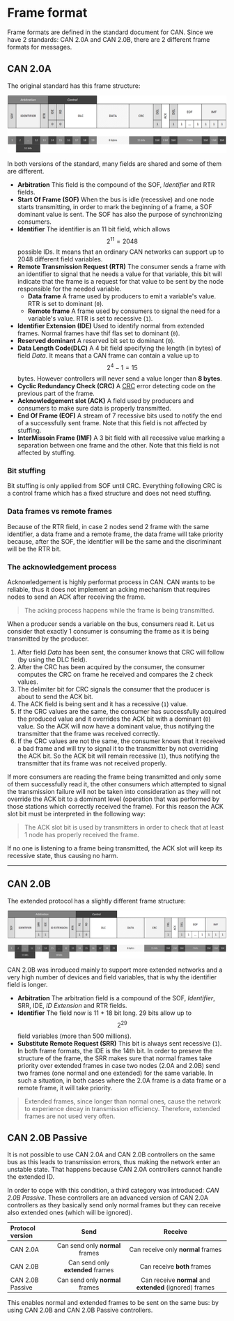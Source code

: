 # Frame format

Frame formats are defined in the standard document for CAN. Since we have 2 standards: CAN 2.0A and CAN 2.0B, there are 2 different frame formats for messages.

## CAN 2.0A
The original standard has this frame structure:

![CAN 2.0A frame structure](../assets/can-frame.png)

In both versions of the standard, many fields are shared and some of them are different.

- **Arbitration** This field is the compound of the SOF, _Identifier_ and RTR fields.
- **Start Of Frame (SOF)** When the bus is idle (recessive) and one node starts transmitting, in order to mark the beginning of a frame, a SOF dominant value is sent. The SOF  has also the purpose of synchronizing consumers.
- **Identifier** The identifier is an 11 bit field, which allows $$2^11 = 2048$$ possible IDs. It means that an ordinary CAN networks can support up to 2048 different field variables.
- **Remote Transmission Request (RTR)** The consumer sends a frame with an identifier to signal that he needs a value for that variable, this bit will indicate that the frame is a request for that value to be sent by the node responsible for the needed variable.
    - **Data frame** A frame used by producers to emit a variable's value. RTR is set to dominant (`0`).
    - **Remote frame** A frame used by consumers to signal the need for a variable's value. RTR is set to recessive (`1`). 
- **Identifier Extension (IDE)** Used to identify normal from extended frames. Normal frames have thif flas set to dominant (`0`).
- **Reserved dominant** A reserved bit set to dominant (`0`).
- **Data Length Code(DLC)** A 4 bit field specifying the length (in bytes) of field _Data_. It means that a CAN frame can contain a value up to $$2^4-1 = 15$$ bytes. However controllers will never send a value longer than **8 bytes**.
- **Cyclic Redundancy Check (CRC)** A [CRC](https://en.wikipedia.org/wiki/Cyclic_redundancy_check) error detecting code on the previous part of the frame.
- **Acknowledgement slot (ACK)** A field used by producers and consumers to make sure data is properly transmitted.
- **End Of Frame (EOF)** A stream of 7 recessive bits used to notify the end of a successfully sent frame. Note that this field is not affected by stuffing.
- **InterMissoin Frame (IMF)** A 3 bit field with all recessive value marking a separation between one frame and the other. Note that this field is not affected by stuffing.

### Bit stuffing
Bit stuffing is only applied from SOF until CRC. Everything following CRC is a control frame which has a fixed structure and does not need stuffing.

### Data frames vs remote frames
Because of the RTR field, in case 2 nodes send 2 frame with the same identifier, a data frame and a remote frame, the data frame will take priority because, after the SOF, the identifier will be the same and the discriminant will be the RTR bit.

### The acknowledgement process
Acknowledgement is highly performat process in CAN. CAN wants to be reliable, thus it does not implement an acking mechanism that requires nodes to send an ACK after receiving the frame. 

> The acking process happens while the frame is being transmitted.

When a producer sends a variable on the bus, consumers read it. Let us consider that exactly 1 consumer is consuming the frame as it is being transmitted by the producer.

1. After field _Data_ has been sent, the consumer knows that CRC will follow (by using the DLC field).
2. After the CRC has been acquired by the consumer, the consumer computes the CRC on frame he received and compares the 2 check values.
3. The delimiter bit for CRC signals the consumer that the producer is about to send the ACK bit.
4. The ACK field is being sent and it has a recessive (`1`) value.
5. If the CRC values are the same, the consumer has successfully acquired the produced value and it overrides the ACK bit with a dominant (`0`) value. So the ACK will now have a dominant value, thus notifying the transmitter that the frame was received correctly.
6. If the CRC values are not the same, the consumer knows that it received a bad frame and will try to signal it to the transmitter by not overriding the ACK bit. So the ACK bit will remain recessive (`1`), thus notifying the transmitter that its frame was not received properly.

If more consumers are reading the frame being transmitted and only some of them successfully read it, the other consumers which attempted to signal the transmission failure will not be taken into consideration as they will not override the ACK bit to a dominant level (operation that was performed by those stations which correctly received the frame). For this reason the ACK slot bit must be interpreted in the following way:

> The ACK slot bit is used by transmitters in order to check that at least 1 node has properly received the frame.

If no one is listening to a frame being transmitted, the ACK slot will keep its recessive state, thus causing no harm.

--- 

## CAN 2.0B
The extended protocol has a slightly different frame structure:

![CAN 2.0B frame structure](../assets/can-frame-ext.png)

CAN 2.0B was inroduced mainly to support more extended networks and a very high number of devices and field variables, that is why the identifier field is longer.

- **Arbitration** The arbitration field is a compound of the SOF, _Identifier_, SRR, IDE, _ID Extension_ and RTR fields.
- **Identifier** The field now is 11 + 18 bit long. 29 bits allow up to $$2^{29}$$ field variables (more than 500 millions).
- **Substitute Remote Request (SRR)** This bit is always sent recessive (`1`). In both frame formats, the IDE is the 14th bit. In order to preseve the structure of the frame, the SRR makes sure that normal frames take priority over extended frames in case two nodes (2.0A and 2.0B) send two frames (one normal and one extended) for the same variable. In such a situation, in both cases where the 2.0A frame is a data frame or a remote frame, it will take priority.

> Extended frames, since longer than normal ones, cause the network to experience decay in transmission efficiency. Therefore, extended frames are not used very often.

## CAN 2.0B Passive
It is not possible to use CAN 2.0A and CAN 2.0B controllers on the same bus as this leads to transmission errors, thus making the network enter an unstable state. That happens because CAN 2.0A controllers cannot handle the extended ID. 

In order to cope with this condition, a third category was introduced: _CAN 2.0B Passive_. These controllers are an advanced version of CAN 2.0A controllers as they basically send only normal frames but they can receive also extended ones (which will be ignored). 

| Protocol version | Send | Receive |
|:-----------------|:----:|:-------:|
| CAN 2.0A | Can send only **normal** frames | Can receive only **normal** frames |
| CAN 2.0B | Can send only **extended** frames | Can receive **both** frames |
| CAN 2.0B Passive | Can send only **normal** frames | Can receive **normal** and **extended** (ignored) frames |

This enables normal and extended frames to be sent on the same bus: by using CAN 2.0B and CAN 2.0B Passive controllers.